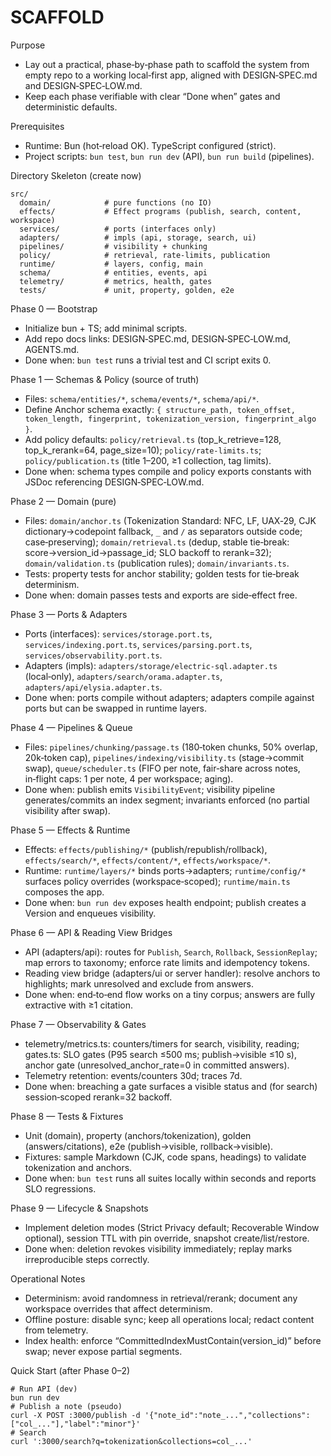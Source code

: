# SCAFFOLD

Purpose

- Lay out a practical, phase‑by‑phase path to scaffold the system from empty repo to a working local‑first app, aligned with DESIGN‑SPEC.md and DESIGN‑SPEC‑LOW.md.
- Keep each phase verifiable with clear “Done when” gates and deterministic defaults.

Prerequisites

- Runtime: Bun (hot‑reload OK). TypeScript configured (strict).
- Project scripts: `bun test`, `bun run dev` (API), `bun run build` (pipelines).

Directory Skeleton (create now)

```
src/
  domain/            # pure functions (no IO)
  effects/           # Effect programs (publish, search, content, workspace)
  services/          # ports (interfaces only)
  adapters/          # impls (api, storage, search, ui)
  pipelines/         # visibility + chunking
  policy/            # retrieval, rate‑limits, publication
  runtime/           # layers, config, main
  schema/            # entities, events, api
  telemetry/         # metrics, health, gates
  tests/             # unit, property, golden, e2e
```

Phase 0 — Bootstrap

- Initialize bun + TS; add minimal scripts.
- Add repo docs links: DESIGN‑SPEC.md, DESIGN‑SPEC‑LOW.md, AGENTS.md.
- Done when: `bun test` runs a trivial test and CI script exits 0.

Phase 1 — Schemas & Policy (source of truth)

- Files: `schema/entities/*`, `schema/events/*`, `schema/api/*`.
- Define Anchor schema exactly: `{ structure_path, token_offset, token_length, fingerprint, tokenization_version, fingerprint_algo }`.
- Add policy defaults: `policy/retrieval.ts` (top_k_retrieve=128, top_k_rerank=64, page_size=10); `policy/rate-limits.ts`; `policy/publication.ts` (title 1–200, ≥1 collection, tag limits).
- Done when: schema types compile and policy exports constants with JSDoc referencing DESIGN‑SPEC‑LOW.md.

Phase 2 — Domain (pure)

- Files: `domain/anchor.ts` (Tokenization Standard: NFC, LF, UAX‑29, CJK dictionary→codepoint fallback, `_` and `/` as separators outside code; case‑preserving); `domain/retrieval.ts` (dedup, stable tie‑break: score→version_id→passage_id; SLO backoff to rerank=32); `domain/validation.ts` (publication rules); `domain/invariants.ts`.
- Tests: property tests for anchor stability; golden tests for tie‑break determinism.
- Done when: domain passes tests and exports are side‑effect free.

Phase 3 — Ports & Adapters

- Ports (interfaces): `services/storage.port.ts`, `services/indexing.port.ts`, `services/parsing.port.ts`, `services/observability.port.ts`.
- Adapters (impls): `adapters/storage/electric-sql.adapter.ts` (local‑only), `adapters/search/orama.adapter.ts`, `adapters/api/elysia.adapter.ts`.
- Done when: ports compile without adapters; adapters compile against ports but can be swapped in runtime layers.

Phase 4 — Pipelines & Queue

- Files: `pipelines/chunking/passage.ts` (180‑token chunks, 50% overlap, 20k‑token cap), `pipelines/indexing/visibility.ts` (stage→commit swap), `queue/scheduler.ts` (FIFO per note, fair‑share across notes, in‑flight caps: 1 per note, 4 per workspace; aging).
- Done when: publish emits `VisibilityEvent`; visibility pipeline generates/commits an index segment; invariants enforced (no partial visibility after swap).

Phase 5 — Effects & Runtime

- Effects: `effects/publishing/*` (publish/republish/rollback), `effects/search/*`, `effects/content/*`, `effects/workspace/*`.
- Runtime: `runtime/layers/*` binds ports→adapters; `runtime/config/*` surfaces policy overrides (workspace‑scoped); `runtime/main.ts` composes the app.
- Done when: `bun run dev` exposes health endpoint; publish creates a Version and enqueues visibility.

Phase 6 — API & Reading View Bridges

- API (adapters/api): routes for `Publish`, `Search`, `Rollback`, `SessionReplay`; map errors to taxonomy; enforce rate limits and idempotency tokens.
- Reading view bridge (adapters/ui or server handler): resolve anchors to highlights; mark unresolved and exclude from answers.
- Done when: end‑to‑end flow works on a tiny corpus; answers are fully extractive with ≥1 citation.

Phase 7 — Observability & Gates

- telemetry/metrics.ts: counters/timers for search, visibility, reading; gates.ts: SLO gates (P95 search ≤500 ms; publish→visible ≤10 s), anchor gate (unresolved_anchor_rate=0 in committed answers).
- Telemetry retention: events/counters 30d; traces 7d.
- Done when: breaching a gate surfaces a visible status and (for search) session‑scoped rerank=32 backoff.

Phase 8 — Tests & Fixtures

- Unit (domain), property (anchors/tokenization), golden (answers/citations), e2e (publish→visible, rollback→visible).
- Fixtures: sample Markdown (CJK, code spans, headings) to validate tokenization and anchors.
- Done when: `bun test` runs all suites locally within seconds and reports SLO regressions.

Phase 9 — Lifecycle & Snapshots

- Implement deletion modes (Strict Privacy default; Recoverable Window optional), session TTL with pin override, snapshot create/list/restore.
- Done when: deletion revokes visibility immediately; replay marks irreproducible steps correctly.

Operational Notes

- Determinism: avoid randomness in retrieval/rerank; document any workspace overrides that affect determinism.
- Offline posture: disable sync; keep all operations local; redact content from telemetry.
- Index health: enforce “CommittedIndexMustContain(version_id)” before swap; never expose partial segments.

Quick Start (after Phase 0–2)

```
# Run API (dev)
bun run dev
# Publish a note (pseudo)
curl -X POST :3000/publish -d '{"note_id":"note_...","collections":["col_..."],"label":"minor"}'
# Search
curl ':3000/search?q=tokenization&collections=col_...'
```
